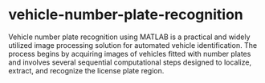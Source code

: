 # vehicle-number-plate-recognition
Vehicle number plate recognition using MATLAB is a practical and widely utilized image processing solution for automated vehicle identification. The process begins by acquiring images of vehicles fitted with number plates and involves several sequential computational steps designed to localize, extract, and recognize the license plate region. 
